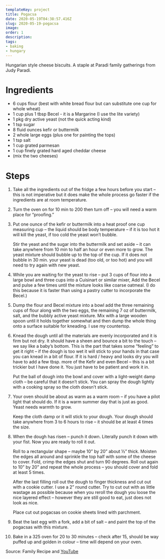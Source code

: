 ```yaml
---
templateKey: project
title: Pogacsa
date: 2020-05-19T04:38:57.416Z
slug: 2020-05-19-pogacsa
image:
order: 1
description:
tags:
- baking
- hungary
---
```


Hungarian style cheese biscuits. A staple at Paradi family gatherings from Judy Paradi.

# Ingredients

- 6 cups flour (best with white bread flour but can substitute one cup for whole wheat)
- 1 cup plus 1 tbsp Becel - it is a Margarine (I use the lite variety)
- 1 pkg dry active yeast (not the quick acting kind)
- 1 tsp sugar
- 8 fluid ounces kefir or buttermilk
- 2 whole large eggs (plus one for painting the tops)
- 1 tsp salt
- 1 cup grated parmesan
- 1 cup finely grated hard aged cheddar cheese
- (mix the two cheeses)

# Steps

1. Take all the ingredients out of the fridge a few hours before you start – this is not imperative but it does make the whole process go faster if the ingredients are at room temperature.
2. Turn the oven on for 10 min to 200 then turn off – you will need a warm place for “proofing.”
3. Put one ounce of the kefir or buttermilk into a heat proof one cup measuring cup – the liquid should be body temperature – if it is too hot it will kill the yeast, if too cold the yeast won’t bubble.  
      
    Stir the yeast and the sugar into the buttermilk and set aside – it can take anywhere from 10 min to half an hour or even more to grow.  The yeast mixture should bubble up to the top of the cup. If it does not bubble in 30 min. your yeast is dead (too old, or too hot) and you will need to try again with new yeast.
4. While you are waiting for the yeast to rise – put 3 cups of flour into a large bowl and three cups into a Cuisinart or similar mixer, Add the Becel and pulse a few times until the mixture looks like coarse oatmeal. (I do this because it is faster than using a pastry cutter to incorporate the Becel.)
5. Dump the flour and Becel mixture into a bowl add the three remaining cups of flour along with the two eggs, the remaining 7 oz of buttermilk, salt, and the bubbly active yeast mixture. Mix with a large wooden spoon until it holds together somewhat and then dump the whole thing onto a surface suitable for kneading. I use my countertop.
6. Knead the dough until all the materials are evenly incorporated and it is firm but not dry. It should have a sheen and bounce a bit to the touch – we say like a baby’s bottom. This is the part that takes some “feeling” to get it right – if the dough is too wet it will stick to your hands in that case you can knead in a bit of flour. If it is hard / heavy and looks dry you will have to add a few tbsp. more of the Kefir and even Becel – this is a bit trickier but I have done it. You just have to be patient and work it in.  
      
    Put the ball of dough into the bowl and cover with a light-weight damp cloth – be careful that it doesn’t stick. You can spray the dough lightly with a cooking spray so the cloth doesn’t stick.
7. Your oven should be about as warm as a warm room – if you have a pilot light that should do. If it is a warm summer day that is just as good. Yeast needs warmth to grow.  
      
    Keep the cloth damp or it will stick to your dough. Your dough should take anywhere from 3 to 6 hours to rise – it should be at least 4 times the size.
8. When the dough has risen – punch it down. Literally punch it down with your fist. Now you are ready to roll it out.  
      
    Roll to a rectangular shape – maybe 10” by 20” about ½” thick. Moisten the edges all around and sprinkle the top half with some of the cheese to cover. Fold, crimp the edges shut and turn 90 degrees. Roll out again to 10” by 20” and repeat the whole process – you should cover and fold at least 5 times.  
      
    After the last filling roll out the dough to finger thickness and cut out with a cookie cutter. I use a 2” round cutter. Try to cut out with as little wastage as possible because when you reroll the dough you loose the nice layered effect – however they are still good to eat, just does not look as nice.  
      
    Place cut out pogacsas on cookie sheets lined with parchment.
9. Beat the last egg with a fork, add a bit of salt – and paint the top of the pogacsas with this mixture.
10. Bake in a 325 oven for 20 to 30 minutes – check after 15, should be way puffed up and golden in colour – time will depend on your oven.

Source: Family Recipe and [YouTube](https://www.youtube.com/playlist?list=PLqMiL8pBdN8dTc85qcHIH9__-21e-TryT)
